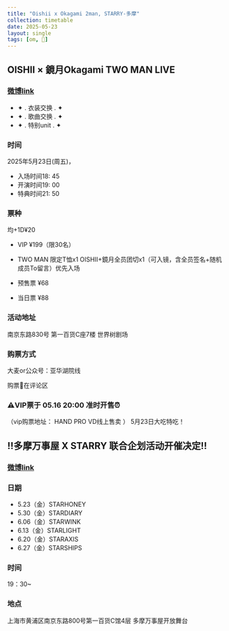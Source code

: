 ```yaml
---
title: "Oishii x Okagami 2man, STARRY-多摩"
collection: timetable
date: 2025-05-23
layout: single
tags: [om, 🎫]
---
```


## OISHII × 鏡月Okagami TWO MAN LIVE

### [微博link](https://weibo.com/7925435338/Ps6rx8SNJ?pagetype=profilefeed)

- ✦ . 衣装交换 . ✦
- ✦ . 歌曲交换 . ✦
- ✦ . 特别unit  . ✦

### 时间
2025年5月23日(周五)，
- 入场时间18: 45 
- 开演时间19: 00
- 特典时间21: 50

### 票种
均+1D¥20
- VIP ¥199（限30名）
- TWO MAN 限定T恤x1 OISHII+鏡月全员团切x1（可入镜，含全员签名+随机成员To留言）优先入场

- 预售票 ¥68

- 当日票 ¥88

### 活动地址

南京东路830号 第一百货C座7楼 世界树剧场

### 购票方式
大麦or公众号：亚华湖院线

购票🔗在评论区

### ⚠️VIP票于 05.16 20:00 准时开售⏰
（vip购票地址： HAND PRO VD线上售卖 ）
5月23日大吃特吃！

## ‼️多摩万事屋 X STARRY 联合企划活动开催决定‼️

### [微博link](https://weibo.com/7929840325/PsSrQEMIt#comment)

### 日期
- 5.23（金）STARHONEY
- 5.30（金）STARDIARY
- 6.06（金）STARWINK
- 6.13（金）STARLIGHT
- 6.20（金）STARAXIS
- 6.27（金）STARSHIPS

### 时间

19：30~

### 地点

上海市黄浦区南京东路800号第一百货C馆4层 多摩万事屋开放舞台

